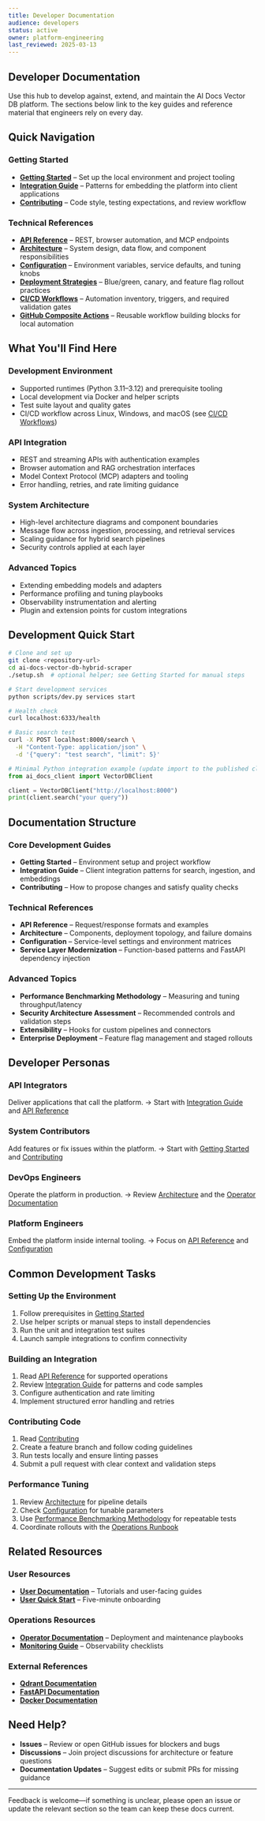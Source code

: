 ```yaml
---
title: Developer Documentation
audience: developers
status: active
owner: platform-engineering
last_reviewed: 2025-03-13
---
```


## Developer Documentation

Use this hub to develop against, extend, and maintain the AI Docs Vector DB platform. The
sections below link to the key guides and reference material that engineers rely on every day.

## Quick Navigation

### Getting Started

- **[Getting Started](./getting-started.md)** – Set up the local environment and project tooling
- **[Integration Guide](./integration-guide.md)** – Patterns for embedding the platform into client
  applications
- **[Contributing](./contributing.md)** – Code style, testing expectations, and review workflow

### Technical References

- **[API Reference](./api-reference.md)** – REST, browser automation, and MCP endpoints
- **[Architecture](./architecture.md)** – System design, data flow, and component responsibilities
- **[Configuration](./configuration.md)** – Environment variables, service defaults, and tuning knobs
- **[Deployment Strategies](./deployment-strategies.md)** – Blue/green, canary, and feature flag rollout
  practices
- **[CI/CD Workflows](./ci-cd.md)** – Automation inventory, triggers, and required validation gates
- **[GitHub Composite Actions](./github-actions.md)** – Reusable workflow building blocks for local automation

## What You'll Find Here

### Development Environment

- Supported runtimes (Python 3.11–3.12) and prerequisite tooling
- Local development via Docker and helper scripts
- Test suite layout and quality gates
- CI/CD workflow across Linux, Windows, and macOS (see [CI/CD Workflows](./ci-cd.md))

### API Integration

- REST and streaming APIs with authentication examples
- Browser automation and RAG orchestration interfaces
- Model Context Protocol (MCP) adapters and tooling
- Error handling, retries, and rate limiting guidance

### System Architecture

- High-level architecture diagrams and component boundaries
- Message flow across ingestion, processing, and retrieval services
- Scaling guidance for hybrid search pipelines
- Security controls applied at each layer

### Advanced Topics

- Extending embedding models and adapters
- Performance profiling and tuning playbooks
- Observability instrumentation and alerting
- Plugin and extension points for custom integrations

## Development Quick Start

```bash
# Clone and set up
git clone <repository-url>
cd ai-docs-vector-db-hybrid-scraper
./setup.sh  # optional helper; see Getting Started for manual steps

# Start development services
python scripts/dev.py services start
```

```bash
# Health check
curl localhost:6333/health

# Basic search test
curl -X POST localhost:8000/search \
  -H "Content-Type: application/json" \
  -d '{"query": "test search", "limit": 5}'
```

```python
# Minimal Python integration example (update import to the published client package)
from ai_docs_client import VectorDBClient

client = VectorDBClient("http://localhost:8000")
print(client.search("your query"))
```

## Documentation Structure

### Core Development Guides

- **Getting Started** – Environment setup and project workflow
- **Integration Guide** – Client integration patterns for search, ingestion, and embeddings
- **Contributing** – How to propose changes and satisfy quality checks

### Technical References

- **API Reference** – Request/response formats and examples
- **Architecture** – Components, deployment topology, and failure domains
- **Configuration** – Service-level settings and environment matrices
- **Service Layer Modernization** – Function-based patterns and FastAPI dependency injection

### Advanced Topics

- **Performance Benchmarking Methodology** – Measuring and tuning throughput/latency
- **Security Architecture Assessment** – Recommended controls and validation steps
- **Extensibility** – Hooks for custom pipelines and connectors
- **Enterprise Deployment** – Feature flag management and staged rollouts

## Developer Personas

### API Integrators

Deliver applications that call the platform.
→ Start with [Integration Guide](./integration-guide.md) and [API Reference](./api-reference.md)

### System Contributors

Add features or fix issues within the platform.
→ Start with [Getting Started](./getting-started.md) and [Contributing](./contributing.md)

### DevOps Engineers

Operate the platform in production.
→ Review [Architecture](./architecture.md) and the [Operator Documentation](../operators/index.md)

### Platform Engineers

Embed the platform inside internal tooling.
→ Focus on [API Reference](./api-reference.md) and [Configuration](./configuration.md)

## Common Development Tasks

### Setting Up the Environment

1. Follow prerequisites in [Getting Started](./getting-started.md)
2. Use helper scripts or manual steps to install dependencies
3. Run the unit and integration test suites
4. Launch sample integrations to confirm connectivity

### Building an Integration

1. Read [API Reference](./api-reference.md) for supported operations
2. Review [Integration Guide](./integration-guide.md) for patterns and code samples
3. Configure authentication and rate limiting
4. Implement structured error handling and retries

### Contributing Code

1. Read [Contributing](./contributing.md)
2. Create a feature branch and follow coding guidelines
3. Run tests locally and ensure linting passes
4. Submit a pull request with clear context and validation steps

### Performance Tuning

1. Review [Architecture](./architecture.md) for pipeline details
2. Check [Configuration](./configuration.md) for tunable parameters
3. Use [Performance Benchmarking Methodology](./performance-benchmarking-methodology.md) for repeatable tests
4. Coordinate rollouts with the [Operations Runbook](../operators/operations.md)

## Related Resources

### User Resources

- **[User Documentation](../users/index.md)** – Tutorials and user-facing guides
- **[User Quick Start](../users/quick-start.md)** – Five-minute onboarding

### Operations Resources

- **[Operator Documentation](../operators/index.md)** – Deployment and maintenance playbooks
- **[Monitoring Guide](../operators/monitoring.md)** – Observability checklists

### External References

- **[Qdrant Documentation](https://qdrant.tech/documentation/)**
- **[FastAPI Documentation](https://fastapi.tiangolo.com/)**
- **[Docker Documentation](https://docs.docker.com/)**

## Need Help?

- **Issues** – Review or open GitHub issues for blockers and bugs
- **Discussions** – Join project discussions for architecture or feature questions
- **Documentation Updates** – Suggest edits or submit PRs for missing guidance

---

Feedback is welcome—if something is unclear, please open an issue or update the relevant
section so the team can keep these docs current.

